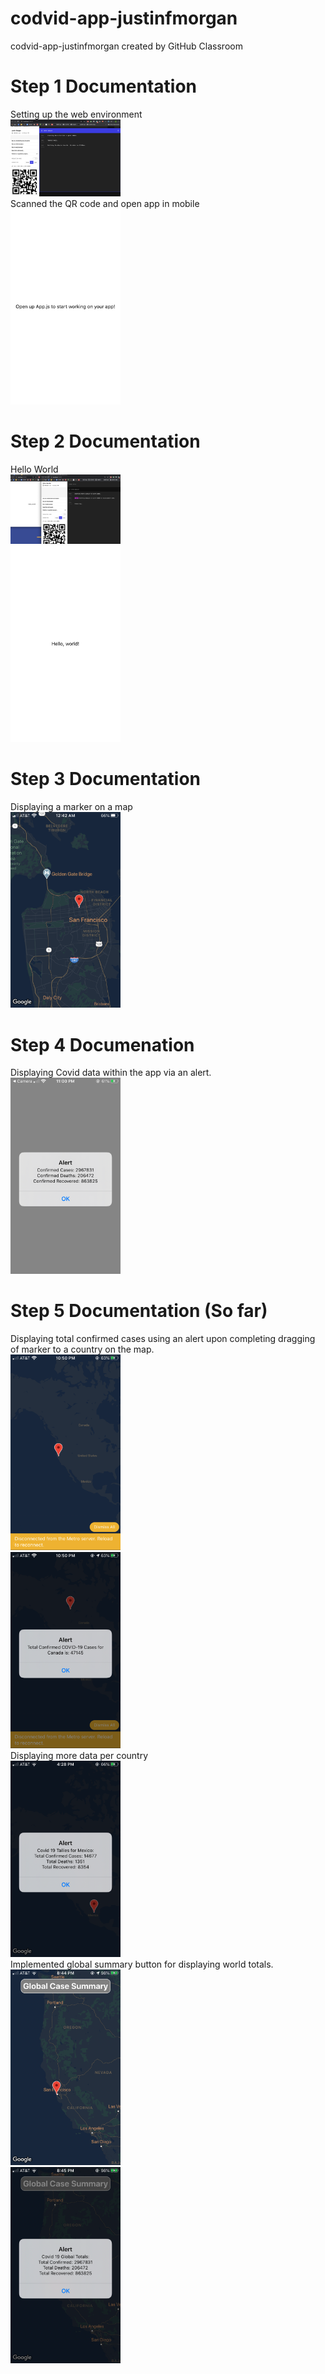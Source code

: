 # codvid-app-justinfmorgan
codvid-app-justinfmorgan created by GitHub Classroom

# Step 1 Documentation
Setting up the web environment
<br/>
<img src="./images/Step_1_Web.png" width="35%" />
<br/>
Scanned the QR code and open app in mobile
<br/>
<img src="./images/Step_1_ios.PNG" width="35%" />

# Step 2 Documentation
Hello World
<br/>
<img src="./images/step_2_web.png" width="35%" />
<br/>
<img src="./images/step_2_ios.jpeg" width="35%" />

# Step 3 Documentation
Displaying a marker on a map
<br/>
<img src="./images/Step_3.PNG" width="35%" />
<br/>

# Step 4 Documenation
Displaying Covid data within the app via an alert.
<br/>
<img src="./images/Step_4.PNG" width="35%" />
<br/>

# Step 5 Documentation (So far)
Displaying total confirmed cases using an alert upon completing dragging of marker to a country on the map.
<br/>
<img src="./images/Step_5_2.PNG" width="35%" />
<br/>
<img src="./images/Step_5.PNG" width="35%" />
<br/>
Displaying more data per country
<br/>
<img src="./images/Step_5_3.PNG" width="35%" />
<br/>
Implemented global summary button for displaying world totals.
<br/>
<img src="./images/Step_5_4.PNG" width="35%" />
<br/>
<img src="./images/Step_5_5.PNG" width="35%" />
